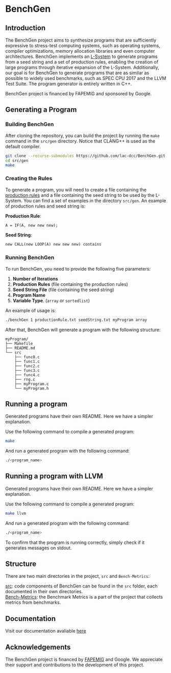 # BenchGen

## Introduction

The BenchGen project aims to synthesize programs that are sufficiently expressive to stress-test computing systems, such as operating systems, compiler optimizations, memory allocation libraries and even computer architectures.
BenchGen implements an [L-System](https://en.wikipedia.org/wiki/L-system) to generate programs from a seed string and a set of production rules, enabling the creation of large programs through iterative expansion of the L-System. Additionally, our goal is for BenchGen to generate programs that are as similar as possible to widely used benchmarks, such as SPEC CPU 2017 and the LLVM Test Suite.
The program generator is entirely written in C++.

BenchGen project is financed by FAPEMIG and sponsored by Google.

## Generating a Program

### Building BenchGen

After cloning the repository, you can build the project by running the `make` command in the `src/gen` directory. Notice that CLANG++ is used as the default compiler.

```bash
git clone --recurse-submodules https://github.com/lac-dcc/BenchGen.git
cd src/gen
make
```

### Creating the Rules

To generate a program, you will need to create a file containing the [production rules](<https://en.wikipedia.org/wiki/Production_(computer_science)>) and a file containing the seed string to be used by the L-System.
You can find a set of examples in the directory `src/gen`. An example of production rules and seed string is:

**Production Rule**:

```txt
A = IF(A, new new new);
```

**Seed String**:

```txt
new CALL(new LOOP(A) new new new) contains
```

### Running BenchGen

To run BenchGen, you need to provide the following five parameters:

1. **Number of Iterations**
2. **Production Rules** (file containing the production rules)
3. **Seed String File** (file containing the seed string)
4. **Program Name**
5. **Variable Type**. (`array` or `sortedlist`)

An example of usage is:

```bash
./benchGen 1 productionRule.txt seedString.txt myProgram array
```

After that, BenchGen will generate a program with the following structure:

```
myProgram/
├── Makefile
├── README.md
└── src
    ├── func0.c
    ├── func1.c
    ├── func2.c
    ├── func3.c
    ├── func4.c
    ├── rng.c
    ├── myProgram.c
    └── myProgram.h
```

## Running a program

Generated programs have their own README. Here we have a simpler explanation.

Use the following command to compile a generated program:

```bash
make
```

And run a generated program with the following command:

```bash
./<program_name>
```
## Running a program with LLVM

Generated programs have their own README. Here we have a simpler explanation.

Use the following command to compile a generated program:

```bash
make llvm
```

And run a generated program with the following command:

```bash
./<program_name>
```

To confirm that the program is running correctly, simply check if it generates messages on stdout.

## Structure

There are two main directories in the project, `src` and `Bench-Metrics`:

[src](./src/): code components of BenchGen can be found in the `src` folder, each documented in their own directories. \
[Bench-Metrics](./Bench-Metrics): the Benchmark Metrics is a part of the project that collects metrics from benchmarks.

## Documentation

Visit our documentation avaliable [here](https://benchgen.github.io/index.html)

## Acknowledgements

The BenchGen project is financed by [FAPEMIG](http://www.fapemig.br/pt/) and Google. We appreciate their support and contributions to the development of this project.

